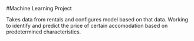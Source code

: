 #Machine Learning Project

Takes data from rentals and configures model based on that data. Working to identify and predict the price of certain accomodation based on predetermined characteristics.
